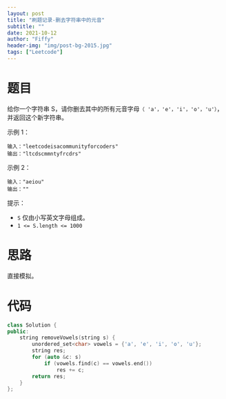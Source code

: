 ```yaml
---
layout: post
title: "刷题记录-删去字符串中的元音"
subtitle: ""
date: 2021-10-12
author: "Fiffy"
header-img: "img/post-bg-2015.jpg"
tags: ["Leetcode"]
---
```


# 题目

给你一个字符串 S，请你删去其中的所有元音字母`（ 'a'，'e'，'i'，'o'，'u'）`，并返回这个新字符串。

示例 1：

```
输入："leetcodeisacommunityforcoders"
输出："ltcdscmmntyfrcdrs"
```


示例 2：

```
输入："aeiou"
输出：""
```


提示：

- `S` 仅由小写英文字母组成。
- `1 <= S.length <= 1000`

# 思路

直接模拟。

# 代码

```c++
class Solution {
public:
    string removeVowels(string s) {
        unordered_set<char> vowels = {'a', 'e', 'i', 'o', 'u'};
        string res;
        for (auto &c: s)
            if (vowels.find(c) == vowels.end())
                res += c;
        return res;
    }
};
```

